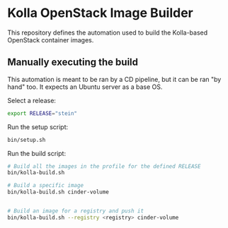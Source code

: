 # Kolla OpenStack Image Builder

This repository defines the automation used to build the Kolla-based OpenStack
container images.


## Manually executing the build
This automation is meant to be ran by a CD pipeline, but it can be ran "by hand" too.
It expects an Ubuntu server as a base OS.

Select a release:
```bash
export RELEASE="stein"
```

Run the setup script:

```bash
bin/setup.sh
```

Run the build script:
```bash
# Build all the images in the profile for the defined RELEASE
bin/kolla-build.sh

# Build a specific image
bin/kolla-build.sh cinder-volume


# Build an image for a registry and push it
bin/kolla-build.sh --registry <registry> cinder-volume
```

